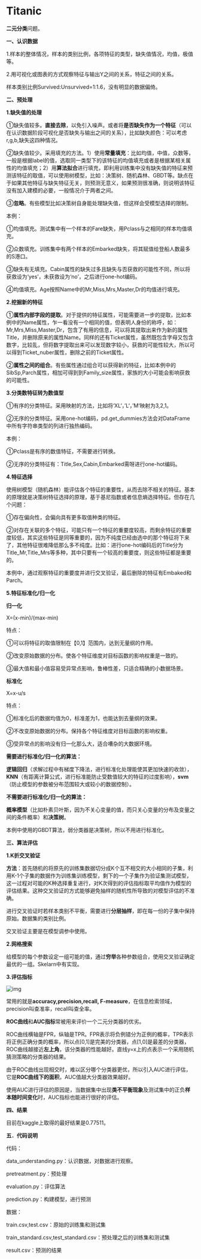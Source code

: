 # Titanic

**二元分类**问题。

**一、认识数据**

1.样本的整体情况，样本的类别比例，各项特征的类型，缺失值情况，均值，极值等。

2.用可视化或图表的方式观察特征与输出Y之间的关系，特征之间的关系。

样本类别比例Survived:Unsurvived=1:1.6，没有明显的数据偏倚。

 

**二、预处理** 

**1.缺失值的处理**

①缺失值较多。**直接去除**，以免引入噪声。或者将**是否缺失作为一个特征**（可以在认识数据阶段可视化是否缺失与输出之间的关系），比如缺失颜色：可以考虑r,g,b,缺失这四种情况。

②缺失值较少。采用填充的方法。1）使用**常量填充**：比如均值，中值，众数等，一般是根据label的值，选取同一类型下的该特征的均值填充或者是根据某相关属性的均值填充；2）用**算法拟合**进行填充，即利用训练集中没有缺失值的特征来预测该特征的取值，可以使用树模型，比如：决策树、随机森林、GBDT等。缺点在于如果其他特征与缺失特征无关，则预测无意义，如果预测很准确，则说明该特征没有加入建模的必要，一般情况介于两者之间。

③**忽略**。有些模型比如决策树自身能处理缺失值，但这样会受模型选择的限制。

本例：

①均值填充。测试集中有一个样本的Fare缺失，用Pclass与之相同的样本均值填充。

②众数填充。训练集中有两个样本的Embarked缺失，将其赋值给登船人数最多的S港口。

③缺失有无填充。Cabin属性的缺失过多且缺失与否获救的可能性不同，所以将获救设为‘yes’，未获救设为‘no’，之后进行one-hot编码。

④均值填充。Age按照Name中的Mr,Miss,Mrs,Master,Dr的均值进行填充。

 

**2.挖掘新的特征**

①**属性内部字段的提取**。对于提供的特征属性，可能需要进一步的提取，比如本例中的Name属性，乍一看没有一个相同的值，但表明人身份的称呼，如：Mr,Mrs,Miss,Master,Dr，包含了有用的信息，可以将其提取出来作为新的属性Title，并删除原来的属性Name。同样的还有Ticket属性，虽然既包含字母又包含数字，比较乱，但将数字提取出来可以发现数字较小，获救的可能性较大，所以可以得到Ticket_nuber属性，删除之前的Ticket属性。

②**属性之间的组合**。有些属性通过组合可以获得新的特征，比如本例中的SibSp,Parch属性，相加可得到到Family_size属性，家族的大小可能会影响获救的可能性。

 

**3.分类数特征转为数值型**

①有序的分类特征。采用映射的方法，比如将‘XL‘，’L‘，’M‘映射为3,2,1。

②无序的分类特征。采用one-hot编码，pd.get_dummies方法会对DataFrame中所有字符串类型的列进行独热编码。

本例：

①Pclass是有序的数值特征，不需要进行转换。

②无序的分类特征有：Title,Sex,Cabin,Embarked需呀进行one-hot编码。

 

**4.特征选择**

使用树模型（随机森林）能评估各个特征的重要性，从而去除不相关的特征。基本的原理就是决策树特征选择的原理，基于基尼指数或者信息熵选择特征。但存在几个问题：

①存在偏向性，会偏向具有更多取值种类的特征。

②对存在关联的多个特征，可能只有一个特征的重要度较高，而剩余特征的重要度较低，其实这些特征是同等重要的，因为不纯度已经由选中的那个特征将下来了，其他特征很难降低那么多不纯度。比如：进行one-hot编码后的Title分为Title_Mr,Title_Mrs等多种，其中只要有一个较高的重要度，则这些特征都是重要的。

本例中，通过观察特征的重要度并进行交叉验证，最后删除的特征有Embaked和Parch。

 

**5.特征标准化/归一化**

**归一化**

X=(x-min)/(max-min)

特点：

①可以将特征的取值限制在【0,1】范围内，达到无量纲的作用。

②改变原始数据的分布。使各个特征维度对目标函数的影响权重是一致的。

③最大值和最小值容易受异常点影响，鲁棒性差，只适合精确的小数据场景。

**标准化**

X=x-u/s

特点：

①标准化后的数据均值为0，标准差为1，也能达到去量纲的效果。

②不改变原始数据的分布。保持各个特征维度对目标函数的影响权重。

③受异常点的影响没有归一化那么大，适合嘈杂的大数据环境。

**需要进行标准化/归一化的算法：**

**逻辑回归**（求解过程中有梯度下降法，进行标准化处理能使其更加快速的收敛），**KNN**（有距离计算公式，进行标准能防止受数值较大的特征的过度影响），**svm**（防止模型的参数被分布范围较大或较小的数据控制）。

**不需要进行标准化/归一化的算法：**

**概率模型**（比如朴素贝叶斯，因为不关心变量的值，而只关心变量的分布及变量之间的条件概率）和**决策树**。

本例中使用的GBDT算法，弱分类器是决策树，所以不用进行标准化。

 

**三、算法评估**

**1.K折交叉验证**

**方法**：首先随机的将原先的训练集数据切分成K个互不相交的大小相同的子集，利用K-1个子集的数据作为训练集训练模型，剩下的一个子集作为验证集测试模型，这一过程对可能的K种选择重复进行，对K次得到的评估指标取平均值作为模型的评估结果。这种交叉验证的方式能够避免抽样的随机性所导致的对模型评估的不准确。

进行交叉验证时若样本类别不平衡，需要进行**分层抽样**，即在每一份的子集中保持原始。数据集的类别比例。

交叉验证主要是在模型调参中使用。

 

**2.网格搜索**

给模型的每个参数设定一组可能的值，通过**穷举**各种参数组合，使用交叉验证确定最优的一组。Skelarn中有实现。

 

**3.评估指标**

![img](file:///C:/Users/zjs_m/AppData/Local/Temp/msohtmlclip1/01/clip_image002.jpg)

常用的就是**accuracy,precision,recall, F-measure**，在信息检索领域，precision叫查准率，recall叫查全率。

**ROC曲线**和**AUC指标**常被用来评价一个二元分类器的优劣。

ROC曲线横轴是FPR，纵轴是TPR。FPR表示将负例错分为正例的概率，TPR表示将正例正确分类的概率，所以点[0,1]是完美的分类器，点[1,0]是最差的分类器，ROC曲线越接近**左上角**，该分类器的性能越好。直线y=x上的点表示一个采用随机猜测策略的分类器的结果。

由于ROC曲线出现相交时，难以区分哪个分类器更优，所以引入AUC进行评估，它是**ROC曲线下的面积**，AUC值越大分类器效果越好。

使用AUC进行评估的原因是，当数据集中出现**类不平衡现象**及测试集中的正负**样本随时间变化**时，AUC指标也能进行很好的评估。

 

**四、结果**

目前在kaggle上取得的最好结果是0.77511。

 

**五．代码说明**

代码：

data_understanding.py：认识数据，对数据进行观察。

pretreatment.py：预处理

evaluation.py：评估算法

prediction.py：构建模型，进行预测

数据：

train.csv,test.csv：原始的训练集和测试集

train_standard.csv,test_standard.csv：预处理之后的训练集和测试集

result.csv：预测的结果
